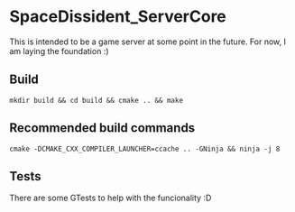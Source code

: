 # SpaceDissident_ServerCore

This is intended to be a game server at some point in the future. For now, I am laying the foundation :)

## Build

`mkdir build && cd build && cmake .. && make`

## Recommended build commands

`cmake -DCMAKE_CXX_COMPILER_LAUNCHER=ccache .. -GNinja && ninja -j 8`

## Tests
There are some GTests to help with the funcionality :D